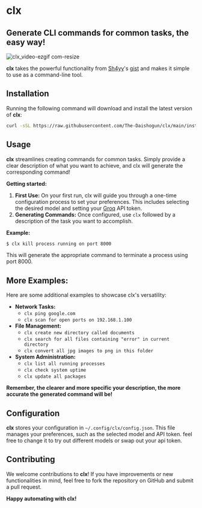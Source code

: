 # **clx**
## Generate CLI commands for common tasks, the easy way!
![clx_video-ezgif com-resize](https://github.com/The-Daishogun/clx/assets/58051486/ce811a10-e15c-4a76-b76f-e03238e243d0)

**clx** takes the powerful functionality from [Sh4yy](https://github.com/Sh4yy)'s [gist](https://gist.github.com/Sh4yy/3941bf5014bc8c980fad797d85149b65) and makes it simple to use as a command-line tool.

## Installation

Running the following command will download and install the latest version of **clx**:

```bash
curl -sSL https://raw.githubusercontent.com/The-Daishogun/clx/main/install.sh | bash
```
## Usage

**clx** streamlines creating commands for common tasks. Simply provide a clear description of what you want to achieve, and clx will generate the corresponding command!

**Getting started:**

1.  **First Use:** On your first run, clx will guide you through a one-time configuration process to set your preferences. This includes selecting the desired model and setting your [Groq](https://console.groq.com/) API token.
2.  **Generating Commands:** Once configured, use `clx` followed by a description of the task you want to accomplish. 

**Example:**

```bash
$ clx kill process running on port 8000
```

This will generate the appropriate command to terminate a process using port 8000.

## More Examples:

Here are some additional examples to showcase clx's versatility:

* **Network Tasks:**
  * `clx ping google.com`
  * `clx scan for open ports on 192.168.1.100`
* **File Management:**
  * `clx create new directory called documents`
  * `clx search for all files containing "error" in current directory`
  * `clx convert all jpg images to png in this folder`
* **System Administration:**
  * `clx list all running processes`
  * `clx check system uptime`
  * `clx update all packages`

**Remember, the clearer and more specific your description, the more accurate the generated command will be!**

## Configuration

**clx** stores your configuration in `~/.config/clx/config.json`. This file manages your preferences, such as the selected model and API token. feel free to change it to try out different models or swap out your api token.

## Contributing

We welcome contributions to **clx**! If you have improvements or new functionalities in mind, feel free to fork the repository on GitHub and submit a pull request.

**Happy automating with clx!**
